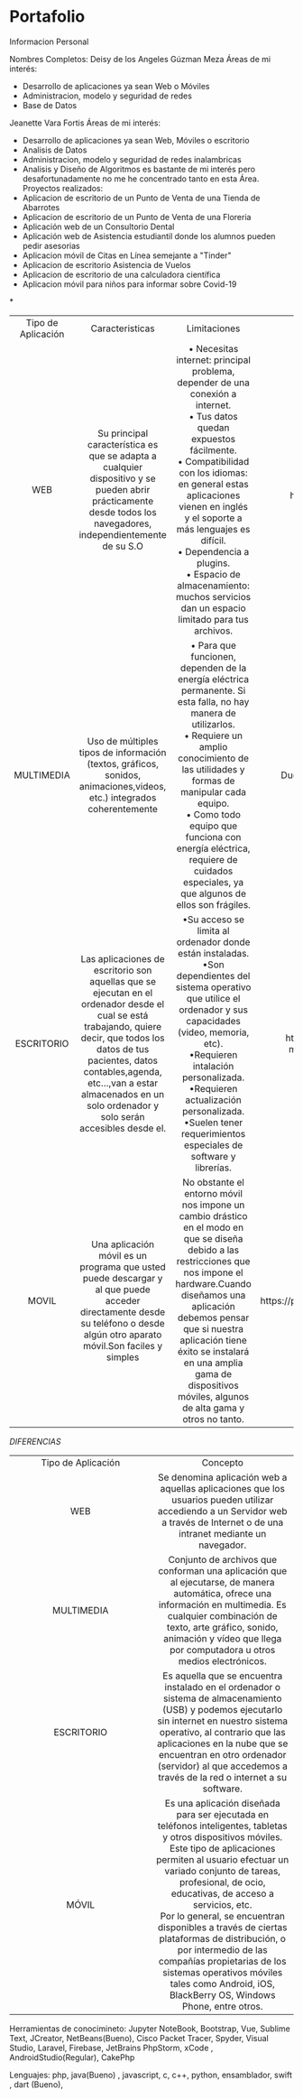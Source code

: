 # Portafolio
Informacion Personal

Nombres Completos: 
Deisy de los Angeles Gúzman Meza
Áreas de mi interés: 
 * Desarrollo de aplicaciones ya sean Web o Móviles 
 * Administracion, modelo y seguridad de redes 
 * Base de Datos 

 Jeanette Vara Fortis
Áreas de mi interés: 
  * Desarrollo de aplicaciones ya sean Web, Móviles o escritorio
  * Analisis de Datos
  * Administracion, modelo y seguridad de redes inalambricas
  * Analisis y Diseño de Algoritmos es bastante de mi interés pero desafortunadamente no me he concentrado tanto en esta Área.
<br> Proyectos realizados:
  * Aplicacion de escritorio de un Punto de Venta de una Tienda de Abarrotes
  * Aplicacion de escritorio de un Punto de Venta de una Floreria
  * Aplicación web de un Consultorio Dental 
  * Aplicación web de Asistencia estudiantil donde los alumnos pueden pedir asesorias
  * Aplicacion móvil de Citas en Línea semejante a "Tinder"
  * Aplicacion de escritorio Asistencia de Vuelos
  * Aplicacion de escritorio de una calculadora científica
  * Aplicacion móvil para niños para informar sobre Covid-19
  
  
  
  <table style="width: 100%; text-align: center;">
  <tr>
    <td style="width: 33%;">Tipo de Aplicación </td>
    <td style="width: 33%;">Caracteristicas</td>
    <td style="width: 33%;">Limitaciones </td>
    <td style="width: 33%;">Ejemplos </td>
    <td style="width: 33%;">Propuestas de App </td>
  </tr>
 <tr>
    <td style="width: 33%;"> WEB </td>
    <td  style="width: 33%;">Su principal característica 
     es que 
     se adapta a cualquier dispositivo y se pueden abrir prácticamente desde todos los navegadores, 
     independientemente de su S.O </td>
    <td style="width: 33%;"> •	Necesitas internet: principal problema, depender de una conexión a internet. 
     <br> •	Tus datos quedan expuestos fácilmente.
  <br> •	Compatibilidad con los idiomas: en general estas aplicaciones vienen en inglés y el soporte a más lenguajes es difícil.
  <br> •	Dependencia a plugins.
  <br> •	Espacio de almacenamiento: muchos servicios dan un espacio limitado para tus archivos.
 </td>
    <td style="width: 33%;"> blackboard buap https://buap.blackboard.com/</td>
  </tr>
 <tr>
    <td style="width: 33%;"> MULTIMEDIA </td>
    <td style="width: 33%;">Uso de múltiples tipos de información (textos, gráficos, sonidos, animaciones,videos, etc.) integrados coherentemente</td>
    <td style="width: 33%;"> •	Para que funcionen, dependen de la energía eléctrica permanente. Si esta falla, no hay manera de utilizarlos.
<br> •	Requiere un amplio conocimiento de las utilidades y formas de manipular cada equipo.
<br> •	Como todo equipo que funciona con energía eléctrica, requiere de cuidados especiales, ya que algunos de ellos son frágiles.
 </td>
    <td style="width: 33%;"> Duolingo https://es.duolingo.com/</td>
  </tr>
 <tr>
    <td style="width: 33%;"> ESCRITORIO </td>
    <td style="width: 33%;">Las aplicaciones de escritorio son aquellas que se ejecutan en el ordenador desde el cual se está trabajando, quiere decir, que todos los     datos de tus pacientes, datos contables,agenda, etc…,van a estar almacenados en un solo ordenador y solo serán accesibles desde el. </td>
    <td style="width: 33%;"> •Su acceso se limita al ordenador donde están instaladas.
<br> •Son dependientes del sistema operativo que utilice el ordenador y sus capacidades (video, memoria, etc).
<br> •Requieren intalación personalizada.
<br> •Requieren actualización personalizada.
<br> •Suelen tener requerimientos especiales de software y librerías.   </td>
    <td style="width: 33%;"> Microsoft Teams https://www.microsoft.com/es-mx/microsoft-365/microsoft-teams/download-app</td>
  </tr>
 <tr>
    <td style="width: 33%;"> MOVIL </td>
    <td style="width: 33%;">Una aplicación móvil es un programa que usted puede descargar y al que puede acceder directamente desde su teléfono o desde algún otro aparato móvil.Son faciles  y simples</td>
  <td style="width: 33%;"> No obstante el entorno móvil nos impone un cambio drástico en el modo en que se diseña debido a las restricciones que nos impone el  hardware.Cuando diseñamos una aplicación debemos pensar que si nuestra aplicación tiene éxito se instalará en una amplia gama de dispositivos móviles, algunos de alta gama  y otros no tanto.  </td>
  <td style="width: 33%;"> App Buap https://play.google.com/store/apps/details?id=buap.appbuap </td>*
  </tr>
 
</table>

*DIFERENCIAS*
<table style="width: 100%; text-align: center;">
  <tr>
    <td style="width: 33%;">Tipo de Aplicación </td>
    <td style="width: 33%;">Concepto</td>
  </tr>
 <tr>
    <td style="width: 33%;"> WEB </td>
    <td style="width: 33%;"> Se denomina aplicación web a aquellas aplicaciones que los usuarios pueden utilizar accediendo a un Servidor web a través de Internet o de una intranet mediante un navegador. </td>
 </tr>
 
  <tr>
    <td style="width: 33%;"> MULTIMEDIA </td>
    <td style="width: 33%;"> Conjunto de archivos que conforman una aplicación que al ejecutarse, de manera automática, ofrece una información en multimedia. Es cualquier combinación de texto, arte gráfico, sonido, animación y vídeo que llega por computadora u otros medios electrónicos. </td>
 </tr>
 
  <tr>
    <td style="width: 33%;"> ESCRITORIO </td>
    <td style="width: 33%;"> Es aquella que se encuentra instalado en el ordenador o sistema de almacenamiento (USB) y podemos ejecutarlo sin internet en nuestro sistema operativo, al contrario que las aplicaciones en la nube que se encuentran en otro ordenador (servidor) al que accedemos a través de la red o internet a su software. </td>
 </tr>
 
  <tr>
    <td style="width: 33%;"> MÓVIL </td>
    <td style="width: 33%;">Es una aplicación diseñada para ser ejecutada en teléfonos inteligentes, tabletas y otros dispositivos móviles. Este tipo de aplicaciones permiten al usuario efectuar un variado conjunto de tareas, profesional, de ocio, educativas, de acceso a servicios, etc.
<br> Por lo general, se encuentran disponibles a través de ciertas plataformas de distribución, o por intermedio de las compañías propietarias de los sistemas operativos móviles tales como Android, iOS, BlackBerry OS, Windows Phone, entre otros.
 </td>
 </tr>
 
 
</table>
    

Herramientas de conocimineto: Jupyter NoteBook, Bootstrap, Vue, Sublime Text, JCreator, NetBeans(Bueno), 
                  Cisco Packet Tracer, Spyder, Visual Studio, Laravel, Firebase, JetBrains PhpStorm, xCode , AndroidStudio(Regular), CakePhp

Lenguajes: php, java(Bueno) , javascript, c, c++, python, ensamblador, swift , dart (Bueno), 


